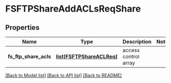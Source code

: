 # FSFTPShareAddACLsReqShare

## Properties
Name | Type | Description | Notes
------------ | ------------- | ------------- | -------------
**fs_ftp_share_acls** | [**list[FSFTPShareACLReq]**](FSFTPShareACLReq.md) | access control array | 

[[Back to Model list]](../README.md#documentation-for-models) [[Back to API list]](../README.md#documentation-for-api-endpoints) [[Back to README]](../README.md)


